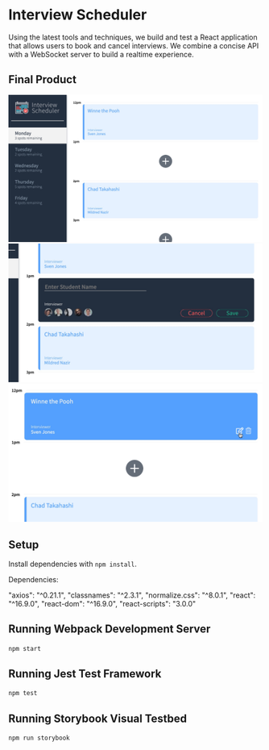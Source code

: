 # Interview Scheduler

Using the latest tools and techniques, we build and test a React application that allows users to book and cancel interviews. We combine a concise API with a WebSocket server to build a realtime experience.

## Final Product

!["Interview Scheduler App"](https://github.com/beepsboops/scheduler/blob/master/docs/interview-scheduler-app.jpg)
!["Create Appointment"](https://github.com/beepsboops/scheduler/blob/master/docs/create-appointment.jpg)
!["Edit or Delete Appointment"](https://github.com/beepsboops/scheduler/blob/master/docs/edit-delete-appointment.jpg)

## Setup

Install dependencies with `npm install`.

Dependencies:

"axios": "^0.21.1",
"classnames": "^2.3.1",
"normalize.css": "^8.0.1",
"react": "^16.9.0",
"react-dom": "^16.9.0",
"react-scripts": "3.0.0"

## Running Webpack Development Server

```sh
npm start
```

## Running Jest Test Framework

```sh
npm test
```

## Running Storybook Visual Testbed

```sh
npm run storybook
```
